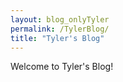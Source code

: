 ```yaml
---
layout: blog_onlyTyler
permalink: /TylerBlog/
title: "Tyler's Blog"
---
```


Welcome to Tyler's Blog!
